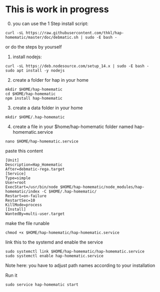 This is work in progress
========================

0. you can use the 1 Step install script:

```
curl -sL https://raw.githubusercontent.com/thkl/hap-homematic/master/doc/debmatic.sh | sudo -E bash -
````

or do the steps by yourself 

1. install nodejs:
```
curl -sL https://deb.nodesource.com/setup_14.x | sudo -E bash -
sudo apt install -y nodejs
```

2. create a folder for hap in your home 

```
mkdir $HOME/hap-homematic
cd $HOME/hap-homematic
npm install hap-homematic
```

3. create a data folder in your home
```
mkdir $HOME/.hap-homematic
```

4. create a file in your $home/hap-homematic folder named hap-homematic.service

```
nano $HOME/hap-homematic.service
```

paste this content

```
[Unit]
Description=Hap_Homematic
After=debmatic-rega.target
[Service]
Type=simple
User=root
ExecStart=/usr/bin/node $HOME/hap-homematic/node_modules/hap-homematic/index -C $HOME/.hap-homematic/
Restart=on-failure
RestartSec=10
KillMode=process
[Install]
WantedBy=multi-user.target
```



make the file runable

```
chmod +x $HOME/hap-homematic/hap-homematic.service
```

link this to the systemd and enable the service

```
sudo systemctl link $HOME/hap-homematic/hap-homematic.service
sudo systemctl enable hap-homematic.service
```



Note here: you have to adjust path names according to your installation


Run it
```
sudo service hap-homematic start
```

